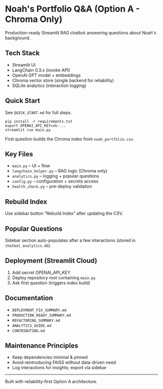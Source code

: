 # Noah's Portfolio Q&A (Option A - Chroma Only)

Production-ready Streamlit RAG chatbot answering questions about Noah's background.

## Tech Stack
- Streamlit UI
- LangChain 0.3.x (invoke API)
- OpenAI GPT model + embeddings
- Chroma vector store (single backend for reliability)
- SQLite analytics (interaction logging)

## Quick Start
See `QUICK_START.md` for full steps.
```
pip install -r requirements.txt
export OPENAI_API_KEY=sk-...
streamlit run main.py
```
First question builds the Chroma index from `noah_portfolio.csv`.

## Key Files
- `main.py` – UI + flow
- `langchain_helper.py` – RAG logic (Chroma only)
- `analytics.py` – logging + popular questions
- `config.py` – configuration + secrets access
- `health_check.py` – pre-deploy validation

## Rebuild Index
Use sidebar button "Rebuild Index" after updating the CSV.

## Popular Questions
Sidebar section auto-populates after a few interactions (stored in `chatbot_analytics.db`).

## Deployment (Streamlit Cloud)
1. Add secret OPENAI_API_KEY
2. Deploy repository root containing `main.py`
3. Ask first question (triggers index build)

## Documentation
- `DEPLOYMENT_FIX_SUMMARY.md`
- `PRODUCTION_READY_SUMMARY.md`
- `REFACTORING_SUMMARY.md`
- `ANALYTICS_GUIDE.md`
- `CONTRIBUTING.md`

## Maintenance Principles
- Keep dependencies minimal & pinned
- Avoid reintroducing FAISS without data-driven need
- Log interactions for insights; export via sidebar

---
Built with reliability-first Option A architecture.

